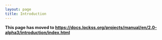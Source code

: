 ```yaml
---
layout: page
title: Introduction
---
```


**This page has moved to <https://docs.lockss.org/projects/manual/en/2.0-alpha3/introduction/index.html>**

